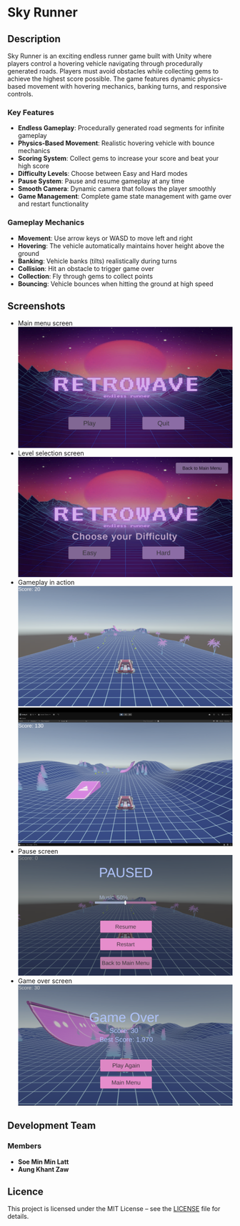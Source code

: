 # Sky Runner

## Description

Sky Runner is an exciting endless runner game built with Unity where players control a hovering vehicle navigating through procedurally generated roads. Players must avoid obstacles while collecting gems to achieve the highest score possible. The game features dynamic physics-based movement with hovering mechanics, banking turns, and responsive controls.

### Key Features
- **Endless Gameplay**: Procedurally generated road segments for infinite gameplay
- **Physics-Based Movement**: Realistic hovering vehicle with bounce mechanics
- **Scoring System**: Collect gems to increase your score and beat your high score
- **Difficulty Levels**: Choose between Easy and Hard modes
- **Pause System**: Pause and resume gameplay at any time
- **Smooth Camera**: Dynamic camera that follows the player smoothly
- **Game Management**: Complete game state management with game over and restart functionality

### Gameplay Mechanics
- **Movement**: Use arrow keys or WASD to move left and right
- **Hovering**: The vehicle automatically maintains hover height above the ground
- **Banking**: Vehicle banks (tilts) realistically during turns
- **Collision**: Hit an obstacle to trigger game over
- **Collection**: Fly through gems to collect points
- **Bouncing**: Vehicle bounces when hitting the ground at high speed

## Screenshots

- Main menu screen
  ![alt text](./Screenshots/Menu.png)
- Level selection screen
  ![alt text](./Screenshots/Level.png)
- Gameplay in action
  ![alt text](./Screenshots/GamePlay1.png)
  ![alt text](./Screenshots/GamePlay2.png)
- Pause screen
  ![alt text](./Screenshots/Pause.png)
- Game over screen
  ![alt text](./Screenshots/GameOver.png)


## Development Team

### Members
- **Soe Min Min Latt**
- **Aung Khant Zaw**

## Licence
This project is licensed under the MIT License – see the [LICENSE](LICENSE) file for details.

